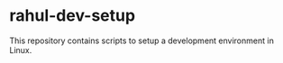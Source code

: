 rahul-dev-setup
===============

This repository contains scripts to setup a development environment in Linux.
